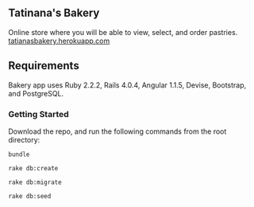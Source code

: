 ## Tatinana's Bakery

Online store where you will be able to view, select, and order pastries. [tatianasbakery.herokuapp.com](http://tatianasbakery.herokuapp.com)

## Requirements

Bakery app uses Ruby 2.2.2, Rails 4.0.4, Angular 1.1.5, Devise, Bootstrap, and PostgreSQL.

### Getting Started

Download the repo, and run the following commands from the root directory:

`bundle`

`rake db:create`

`rake db:migrate`

`rake db:seed`


